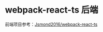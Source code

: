 # webpack-react-ts 后端

前端项目参考：[Jsmond2016/webpack-react-ts](https://github.com/Jsmond2016/webpack-react-ts)